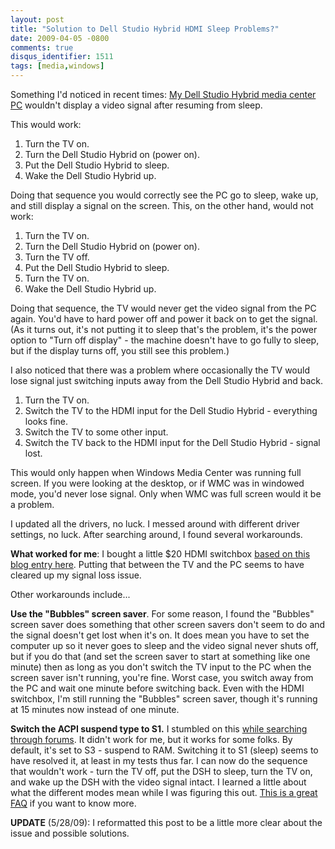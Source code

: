 ```yaml
---
layout: post
title: "Solution to Dell Studio Hybrid HDMI Sleep Problems?"
date: 2009-04-05 -0800
comments: true
disqus_identifier: 1511
tags: [media,windows]
---
```

Something I'd noticed in recent times: [My Dell Studio Hybrid media
center
PC](/archive/2008/09/29/dell-studio-hybrid-media-center-installed.aspx)
wouldn't display a video signal after resuming from sleep.

This would work:

1. Turn the TV on.
2. Turn the Dell Studio Hybrid on (power on).
3. Put the Dell Studio Hybrid to sleep.
4. Wake the Dell Studio Hybrid up.

Doing that sequence you would correctly see the PC go to sleep, wake up,
and still display a signal on the screen. This, on the other hand, would
not work:

1. Turn the TV on.
2. Turn the Dell Studio Hybrid on (power on).
3. Turn the TV off.
4. Put the Dell Studio Hybrid to sleep.
5. Turn the TV on.
6. Wake the Dell Studio Hybrid up.

Doing that sequence, the TV would never get the video signal from the PC
again. You'd have to hard power off and power it back on to get the
signal. (As it turns out, it's not putting it to sleep that's the
problem, it's the power option to "Turn off display" - the machine
doesn't have to go fully to sleep, but if the display turns off, you
still see this problem.)

I also noticed that there was a problem where occasionally the TV would
lose signal just switching inputs away from the Dell Studio Hybrid and
back.

1. Turn the TV on.
2. Switch the TV to the HDMI input for the Dell Studio Hybrid -
    everything looks fine.
3. Switch the TV to some other input.
4. Switch the TV back to the HDMI input for the Dell Studio Hybrid -
    signal lost.

This would only happen when Windows Media Center was running full
screen. If you were looking at the desktop, or if WMC was in windowed
mode, you'd never lose signal. Only when WMC was full screen would it be
a problem.

I updated all the drivers, no luck. I messed around with different
driver settings, no luck. After searching around, I found several
workarounds.

**What worked for me**: I bought a little $20 HDMI switchbox [based on
this blog entry here](http://www.edbott.com/weblog/?p=2480). Putting
that between the TV and the PC seems to have cleared up my signal loss
issue.

Other workarounds include...

**Use the "Bubbles" screen saver**. For some reason, I found the
"Bubbles" screen saver does something that other screen savers don't
seem to do and the signal doesn't get lost when it's on. It does mean
you have to set the computer up so it never goes to sleep and the video
signal never shuts off, but if you do that (and set the screen saver to
start at something like one minute) then as long as you don't switch the
TV input to the PC when the screen saver isn't running, you're fine.
Worst case, you switch away from the PC and wait one minute before
switching back. Even with the HDMI switchbox, I'm still running the
"Bubbles" screen saver, though it's running at 15 minutes now instead of
one minute.

**Switch the ACPI suspend type to S1.** I stumbled on this [while
searching through
forums](http://thegreenbutton.com/forums/3/297763/ShowThread.aspx). It
didn't work for me, but it works for some folks. By default, it's set to
S3 - suspend to RAM. Switching it to S1 (sleep) seems to have resolved
it, at least in my tests thus far. I can now do the sequence that
wouldn't work - turn the TV off, put the DSH to sleep, turn the TV on,
and wake up the DSH with the video signal intact. I learned a little
about what the different modes mean while I was figuring this out. [This
is a great FAQ](http://www.lifsoft.com/power/faq.htm) if you want to
know more.

**UPDATE** (5/28/09): I reformatted this post to be a little more clear
about the issue and possible solutions.
